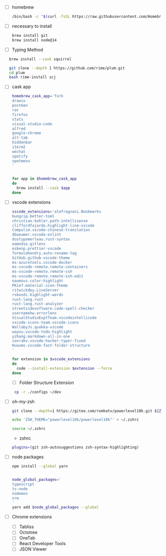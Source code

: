 - [ ] homebrew

  ```sh
  /bin/bash -c "$(curl -fsSL https://raw.githubusercontent.com/Homebrew/install/HEAD/install.sh)";

  ```

- [ ] necessary to install

  ```sh
  brew install git
  brew install node@14
  ```

- [ ] Typing Method

```sh
  brew install --cask squirrel

  git clone --depth 1 https://github.com/rime/plum.git
  cd plum
  bash rime-install scj
```

- [ ] cask app

  ```sh
  homebrew_cask_app='fork
  drawio
  postman
  rar
  firefox
  stats
  visual-studio-code
  alfred
  google-chrome
  alt-tab
  hiddenbar
  iterm2
  wechat
  spotify
  spotmenu
  '


  for app in $homebrew_cask_app
  do
    brew install --cask $app
  done
  ```

- [ ] vscode extensions

  ```sh
  vscode_extensions='alefragnani.Bookmarks
  bungcip.better-toml
  christian-kohler.path-intellisense
  cliffordfajardo.highlight-line-vscode
  Compulim.vscode-chinese-translation
  dbaeumer.vscode-eslint
  dustypomerleau.rust-syntax
  eamodio.gitlens
  esbenp.prettier-vscode
  formulahendry.auto-rename-tag
  GitHub.github-vscode-theme
  ms-azuretools.vscode-docker
  ms-vscode-remote.remote-containers
  ms-vscode-remote.remote-ssh
  ms-vscode-remote.remote-ssh-edit
  naumovs.color-highlight
  PKief.material-icon-theme
  ritwickdey.LiveServer
  rsbondi.highlight-words
  rust-lang.rust
  rust-lang.rust-analyzer
  streetsidesoftware.code-spell-checker
  usernamehw.errorlens
  VisualStudioExptTeam.vscodeintellicode
  vscode-icons-team.vscode-icons
  WallabyJs.quokka-vscode
  wayou.vscode-todo-highlight
  yzhang.markdown-all-in-one
  zavrakv.vscode-hacker-typer-fixed
  Huuums.vscode-fast-folder-structure
  '

  for extension in $vscode_extensions
  do
    code --install-extension $extension --force
  done
  ```

  - [ ] Folder Structure Extension

  ```sh
   cp -r ./configs ~/dev


  ```

- [ ] oh-my-zsh

  ```sh
  git clone --depth=1 https://gitee.com/romkatv/powerlevel10k.git ${ZSH_CUSTOM:-$HOME/.oh-my-zsh/custom}/themes/powerlevel10k

  echo 'ZSH_THEME="powerlevel10k/powerlevel10k"' > ~/.zshrc

  source ~/.zshrc

  ```

  - zshrc

  ```sh
  plugins=(git zsh-autosuggestions zsh-syntax-highlighting)
  ```

- [ ] node packages

  ```sh
  npm install --global yarn


  node_global_packages='
  typescript
  ts-node
  nodemon
  nrm
  '
  yarn add $node_global_packages --global

  ```

- [ ] Chrome extensions
  - [ ] Tabliss
  - [ ] Octotree
  - [ ] OneTab
  - [ ] React Developer Tools
  - [ ] JSON Viewer
